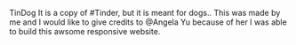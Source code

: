 TinDog 
It is a copy of #Tinder, but it is meant for dogs..
This was made by me and I would like to give credits to @Angela Yu because of her I was able to build this awsome responsive website.


